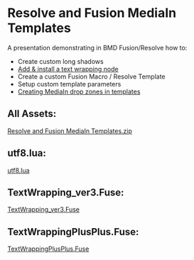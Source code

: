 
# Resolve and Fusion MediaIn Templates

A presentation demonstrating in BMD Fusion/Resolve how to:
* Create custom long shadows
* [Add & install a text wrapping node](https://www.steakunderwater.com/wesuckless/viewtopic.php?t=1098)
* Create a custom Fusion Macro / Resolve Template
* Setup custom template parameters
* [Creating MediaIn drop zones in templates](https://www.steakunderwater.com/VFXPedia/__man/Resolve18-6/DaVinciResolve18_Manual_files/part1648.htm#:~:text=1%20Create%20a%20Macro%20of,your%20current%20Fusion%20template)

## All Assets:
[Resolve and Fusion MediaIn Templates.zip](https://github.com/GuyMicciche/Tutorial-Assets/blob/7f486c2a111c92b0535afe4fee31734e10aa1fcf/Resolve%20and%20Fusion%20MediaIn%20Templates/Assets/Resolve%20and%20Fusion%20MediaIn%20Templates.zip)

## utf8.lua:
[utf8.lua](https://github.com/GuyMicciche/Tutorial-Assets/blob/995b003556eeac8f382d767fa080fe87c81b7cc6/Resolve%20and%20Fusion%20MediaIn%20Templates/Assets/utf8.lua)

## TextWrapping_ver3.Fuse:
[TextWrapping_ver3.Fuse](https://github.com/GuyMicciche/Tutorial-Assets/blob/995b003556eeac8f382d767fa080fe87c81b7cc6/Resolve%20and%20Fusion%20MediaIn%20Templates/Assets/TextWrapping_ver3.Fuse)

## TextWrappingPlusPlus.Fuse:
[TextWrappingPlusPlus.Fuse](https://github.com/GuyMicciche/Tutorial-Assets/blob/995b003556eeac8f382d767fa080fe87c81b7cc6/Resolve%20and%20Fusion%20MediaIn%20Templates/Assets/TextWrappingPlusPlus.Fuse)
